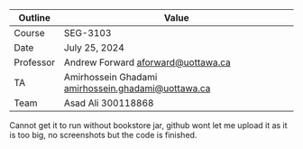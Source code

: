 
Outline | Value
--------|-------
Course | SEG-3103
Date | July 25, 2024
Professor | Andrew Forward aforward@uottawa.ca
TA | Amirhossein Ghadami amirhossein.ghadami@uottawa.ca
Team | Asad Ali 300118868

Cannot get it to run without bookstore jar, github wont let me upload it as it is too big, no screenshots but the code is finished.
